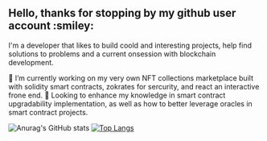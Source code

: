 <h2> Hello, thanks for stopping by my github user account :smiley: </h2>

I'm a developer that likes to build coold and interesting projects, help find solutions to problems and a current onsession with blockchain development.

 🔭 I’m currently working on my very own NFT collections marketplace built with solidity smart contracts, zokrates for sercurity, and react an interactive frone end. 
 🌱 Looking to enhance my knowledge in smart contract upgradability implementation, as well as how to better leverage oracles in smart contract projects. 


![Anurag's GitHub stats](https://github-readme-stats.vercel.app/api?username=fentona&hide=contribs,prs)
[![Top Langs](https://github-readme-stats.vercel.app/api/top-langs/?username=fentona&layout=compact)](https://github.com/anuraghazra/github-readme-stats)





